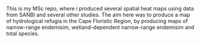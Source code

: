 This is my MSc repo, where i produced several spatial heat maps using data from SANBI and several other studies. The aim here was to produce a map of hydrological refugia in the Cape Floristic Region, by producing maps of narrow-range endemisim, wetland-dependent narrow-range endemisim and total species.  
